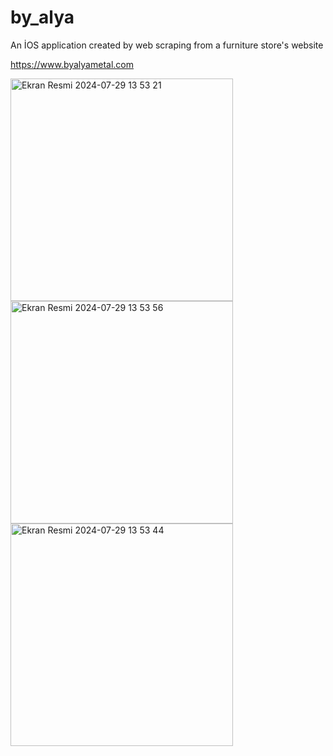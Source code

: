 # by_alya

An İOS application created by web scraping from a furniture store's website

https://www.byalyametal.com 

<img width="356" alt="Ekran Resmi 2024-07-29 13 53 21" src="https://github.com/user-attachments/assets/f195aec4-9131-4506-a9d3-663b6ec84804">
<img width="356" alt="Ekran Resmi 2024-07-29 13 53 56" src="https://github.com/user-attachments/assets/860767ce-1a0f-438b-b5c9-0e00acc228b8">
<img width="356" alt="Ekran Resmi 2024-07-29 13 53 44" src="https://github.com/user-attachments/assets/d25c4ffc-7b3f-42c3-bd4e-71607a0a5be1">
